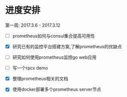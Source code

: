 # 进度安排

第一周: 2017.3.6 - 2017.3.12

- [ ] prometheus如何与consul集合提高可用性

- [x] 研究已有的监控平台搭建方案,了解prometheus的优缺点

- [ ] 研究如何使用prometheus监控go web应用

- [ ] 写一个rpcx demo

- [x] 整理prometheus相关的文档

- [x] 使用docker部署多个prometheus server节点
